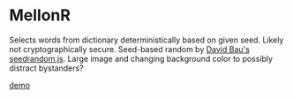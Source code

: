 # MellonR

Selects words from dictionary deterministically based on given seed. Likely not cryptographically secure. Seed-based random by [David Bau's seedrandom.js](http://davidbau.com/encode/seedrandom.js). Large image and changing background color to possibly distract bystanders?

[demo](https://nindwen.blue/mellonr/)
